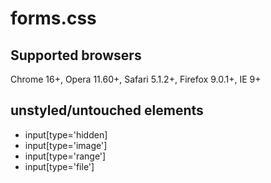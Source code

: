 # forms.css

## Supported browsers
Chrome 16+, Opera 11.60+, Safari 5.1.2+, Firefox 9.0.1+, IE 9+

## unstyled/untouched elements
* input[type='hidden]
* input[type='image']
* input[type='range']
* input[type='file']